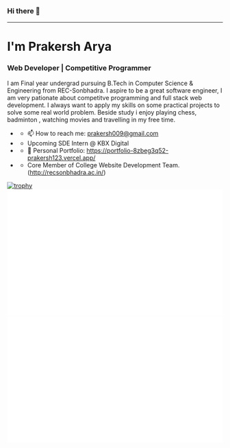 ### Hi there 👋

<hr>
<h1>I'm Prakersh Arya</h1>
<h3>Web Developer | Competitive Programmer</h3>
<p>I am Final year undergrad pursuing B.Tech in Computer Science & Engineering from REC-Sonbhadra. I aspire to be a great software engineer, I am very pationate about competitve programming and full stack web development. I always want to apply my skills on some practical projects to solve some real world problem. Beside study i enjoy playing chess, badminton , watching movies and travelling in my free time. </p>

- - 📫 How to reach me: prakersh009@gmail.com
- - Upcoming SDE Intern @ KBX Digital
- - 🎴 Personal Portfolio: https://portfolio-8zbeg3q52-prakersh123.vercel.app/
- - Core Member of College Website Development Team. (http://recsonbhadra.ac.in/) 
<!--
**Prakersh123/Prakersh123** is a ✨ _special_ ✨ repository because its `README.md` (this file) appears on your GitHub profile.

Here are some ideas to get you started:

- 🔭 I’m currently working on ...
- 🌱 I’m currently learning ...
- 👯 I’m looking to collaborate on ...
- 🤔 I’m looking for help with ...
- 💬 Ask me about ...
- 📫 How to reach me: ...
- 😄 Pronouns: ...
- ⚡ Fun fact: ...

-->
[![trophy](https://github-profile-trophy.vercel.app/?username=Prakersh123)](https://github.com/ryo-ma/github-profile-trophy)
![](https://github.com/Prakersh123/github-stats/blob/master/generated/overview.svg)
![](https://github.com/Prakersh123/github-stats/blob/master/generated/languages.svg)
